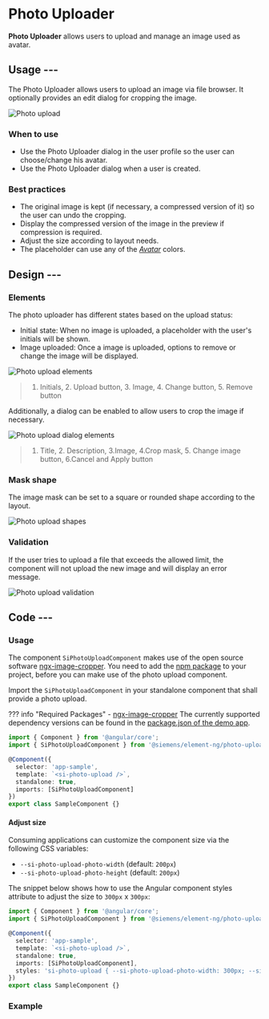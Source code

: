 # Photo Uploader

**Photo Uploader** allows users to upload and manage an image used as avatar.

## Usage ---

The Photo Uploader allows users to upload an image via file browser.
It optionally provides an edit dialog for cropping the image.

![Photo upload](images/photo-upload.png)

### When to use

- Use the Photo Uploader dialog in the user profile so the user can choose/change his avatar.
- Use the Photo Uploader dialog when a user is created.

### Best practices

- The original image is kept (if necessary, a compressed version of it) so the user can undo the cropping.
- Display the compressed version of the image in the preview if compression is required.
- Adjust the size according to layout needs.
- The placeholder can use any of the [*Avatar*](../status-notifications/avatar.md) colors.

## Design ---

### Elements

The photo uploader has different states based on the upload status:

- Initial state: When no image is uploaded, a placeholder with the user's initials will be shown.
- Image uploaded: Once a image is uploaded, options to remove or change the image will be displayed.

![Photo upload elements](images/photo-upload-elements.png)

> 1. Initials, 2. Upload button, 3. Image, 4. Change button, 5. Remove button

Additionally, a dialog can be enabled to allow users to crop the image if necessary.

![Photo upload dialog elements](images/photo-upload-dialog-elemets.png)

> 1. Title, 2. Description, 3.Image, 4.Crop mask, 5. Change image button, 6.Cancel and Apply button

### Mask shape

The image mask can be set to a square or rounded shape according to the layout.

![Photo upload shapes](images/photo-upload-shape.png)

### Validation

 If the user tries to upload a file that exceeds the allowed limit, the component
 will not upload the new image and will display an error message.

![Photo upload validation](images/photo-upload-validation.png)

## Code ---

### Usage

The component `SiPhotoUploadComponent` makes use of the open source software
[ngx-image-cropper](https://github.com/Mawi137/ngx-image-cropper). You need
to add the [npm package](https://www.npmjs.com/package/ngx-image-cropper) to
your project, before you can make use of the photo upload component.

Import the `SiPhotoUploadComponent` in your standalone component that shall provide a photo upload.

??? info "Required Packages"
    - [ngx-image-cropper](https://www.npmjs.com/package/ngx-image-cropper)
    The currently supported dependency versions can be found in the [package.json of the demo app](https://github.com/siemens/element/blob/main/package.json).

```ts
import { Component } from '@angular/core';
import { SiPhotoUploadComponent } from '@siemens/element-ng/photo-upload';

@Component({
  selector: 'app-sample',
  template: `<si-photo-upload />`,
  standalone: true,
  imports: [SiPhotoUploadComponent]
})
export class SampleComponent {}
```

#### Adjust size

Consuming applications can customize the component size via the following CSS variables:

- `--si-photo-upload-photo-width` (default: `200px`)
- `--si-photo-upload-photo-height` (default: `200px`)

The snippet below shows how to use the Angular component styles attribute to adjust the size to `300px` x `300px`:

```ts
import { Component } from '@angular/core';
import { SiPhotoUploadComponent } from '@siemens/element-ng/photo-upload';

@Component({
  selector: 'app-sample',
  template: `<si-photo-upload />`,
  standalone: true,
  imports: [SiPhotoUploadComponent],
  styles: 'si-photo-upload { --si-photo-upload-photo-width: 300px; --si-photo-upload-photo-height: 300px; }'
})
export class SampleComponent {}
```

### Example

<si-docs-component example="si-photo-upload/si-photo-upload" height="600"></si-docs-component>

<si-docs-api component="SiPhotoUploadComponent"></si-docs-api>

<si-docs-types></si-docs-types>
